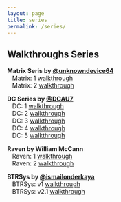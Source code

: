 ```yaml
---
layout: page
title: series
permalink: /series/
---
```


## Walkthroughs Series

**Matrix Seris by [@unknowndevice64](https://twitter.com/unknowndevice64)**<br>
&nbsp;&nbsp;&nbsp;Matrix: 1 [walkthrough](https://bzyo.github.io/matrix-1/)<br>
&nbsp;&nbsp;&nbsp;Matrix: 2 [walkthrough](https://bzyo.github.io/matrix-2/)

**DC Series by [@DCAU7](https://twitter.com/DCAU7)**<br>
&nbsp;&nbsp;&nbsp;DC: 1 [walkthrough](https://bzyo.github.io/dc-1/)<br>
&nbsp;&nbsp;&nbsp;DC: 2 [walkthrough](https://bzyo.github.io/dc-2/)<br>
&nbsp;&nbsp;&nbsp;DC: 3 [walkthrough](https://bzyo.github.io/dc-3/)<br>
&nbsp;&nbsp;&nbsp;DC: 4 [walkthrough](https://bzyo.github.io/dc-4/)<br>
&nbsp;&nbsp;&nbsp;DC: 5 [walkthrough](https://bzyo.github.io/dc-5/)

**Raven by William McCann**<br>
&nbsp;&nbsp;&nbsp;Raven: 1 [walkthrough](https://bzyo.github.io/raven-1/)<br>
&nbsp;&nbsp;&nbsp;Raven: 2 [walkthrough](https://bzyo.github.io/raven-2/)

**BTRSys by [@ismailonderkaya](https://twitter.com/ismailonderkaya)**<br>
&nbsp;&nbsp;&nbsp;BTRSys: v1 [walkthrough](https://bzyo.github.io/btrsys-v1/)<br>
&nbsp;&nbsp;&nbsp;BTRSys: v2.1 [walkthrough](https://bzyo.github.io/btrsys_v21/)